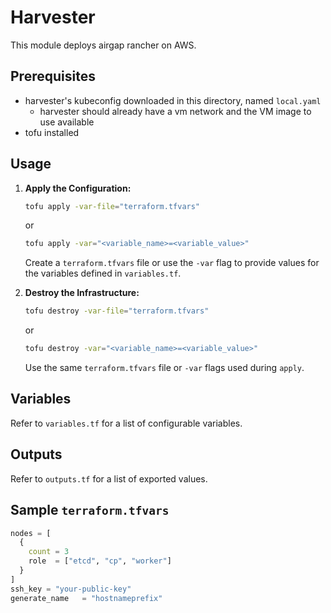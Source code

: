 # Harvester 

This module deploys airgap rancher on AWS.

## Prerequisites

* harvester's kubeconfig downloaded in this directory, named `local.yaml`
  * harvester should already have a vm network and the VM image to use available
* tofu installed

## Usage

1.  **Apply the Configuration:**

    ```bash
    tofu apply -var-file="terraform.tfvars"
    ```
    or
    ```bash
    tofu apply -var="<variable_name>=<variable_value>"
    ```

    Create a `terraform.tfvars` file or use the `-var` flag to provide values for the variables defined in `variables.tf`.

2.  **Destroy the Infrastructure:**

    ```bash
    tofu destroy -var-file="terraform.tfvars"
    ```
    or
    ```bash
    tofu destroy -var="<variable_name>=<variable_value>"
    ```

    Use the same `terraform.tfvars` file or `-var` flags used during `apply`.

## Variables

Refer to `variables.tf` for a list of configurable variables.

## Outputs

Refer to `outputs.tf` for a list of exported values.

## Sample `terraform.tfvars`

```terraform
nodes = [
  {
    count = 3
    role  = ["etcd", "cp", "worker"]
  }
]
ssh_key = "your-public-key"
generate_name   = "hostnameprefix"
```